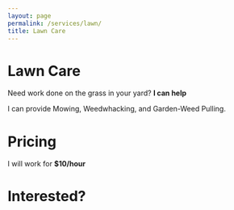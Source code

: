 ```yaml
---
layout: page
permalink: /services/lawn/
title: Lawn Care
---
```

<h1>Lawn Care</h1>
<p>Need work done on the grass in your yard? <b>I can help</b></p>
<p>I can provide Mowing, Weedwhacking, and Garden-Weed Pulling.</p>
<h1>Pricing</h1>
<p>I will work for <b>$10/hour</b>
<h1>Interested?</h1>
